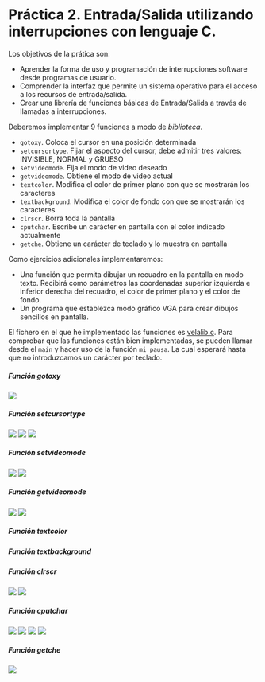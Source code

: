 # Práctica 2. Entrada/Salida utilizando interrupciones con lenguaje C.

Los objetivos de la prática son:

+ Aprender la forma de uso y programación de interrupciones software desde programas de usuario.
+ Comprender la interfaz que permite un sistema operativo para el acceso a los recursos de entrada/salida.
+ Crear una librería de funciones básicas de Entrada/Salida a través de llamadas a interrupciones.

Deberemos implementar 9 funciones a modo de *biblioteca*.

+ `gotoxy`. Coloca el cursor en una posición determinada
+ `setcursortype`. Fijar el aspecto del cursor, debe admitir tres valores: INVISIBLE, NORMAL y GRUESO
+ `setvideomode`. Fija el modo de video deseado
+ `getvideomode`. Obtiene el modo de video actual
+ `textcolor`. Modifica el color de primer plano con que se mostrarán los caracteres
+ `textbackground`. Modifica el color de fondo con que se mostrarán los caracteres
+ `clrscr`. Borra toda la pantalla
+ `cputchar`. Escribe un carácter en pantalla con el color indicado actualmente
+ `getche`. Obtiene un carácter de teclado y lo muestra en pantalla

Como ejercicios adicionales implementaremos:

+ Una función que permita dibujar un recuadro en la pantalla en modo texto. Recibirá como parámetros las coordenadas superior izquierda e inferior derecha del recuadro, el color de primer plano y el color de fondo.
+ Un programa que establezca modo gráfico VGA para crear dibujos sencillos en pantalla.

El fichero en el que he implementado las funciones es [velalib.c](![](https://github.com/sergiovp/PDIH/blob/master/Prácticas/P2/sources/velalib.c)).
Para comprobar que las funciones están bien implementadas, se pueden llamar desde el `main` y hacer uso de la función `mi_pausa`. La cual esperará hasta que no introduzcamos un carácter por teclado.

##### Función gotoxy
![](https://github.com/sergiovp/PDIH/blob/master/Prácticas/P2/images/gotoxy.png)


##### Función setcursortype

![](https://github.com/sergiovp/PDIH/blob/master/Prácticas/P2/images/setcursortype1.png)
![](https://github.com/sergiovp/PDIH/blob/master/Prácticas/P2/images/setcursortype2.png)
![](https://github.com/sergiovp/PDIH/blob/master/Prácticas/P2/images/setcursortype3.png)

##### Función setvideomode

![](https://github.com/sergiovp/PDIH/blob/master/Prácticas/P2/images/setvideomode1.png)
![](https://github.com/sergiovp/PDIH/blob/master/Prácticas/P2/images/setvideomode2.png)

##### Función getvideomode
![](https://github.com/sergiovp/PDIH/blob/master/Prácticas/P2/images/getvideomode1.png)
![](https://github.com/sergiovp/PDIH/blob/master/Prácticas/P2/images/getvideomode2.png)


##### Función textcolor



##### Función textbackground



##### Función clrscr

![](https://github.com/sergiovp/PDIH/blob/master/Prácticas/P2/images/clrscr1.png)
![](https://github.com/sergiovp/PDIH/blob/master/Prácticas/P2/images/clrscr2.png)

##### Función cputchar
![](https://github.com/sergiovp/PDIH/blob/master/Prácticas/P2/images/cputchar1.png)
![](https://github.com/sergiovp/PDIH/blob/master/Prácticas/P2/images/cputchar2.png)
![](https://github.com/sergiovp/PDIH/blob/master/Prácticas/P2/images/cputchar3.png)
![](https://github.com/sergiovp/PDIH/blob/master/Prácticas/P2/images/cputchar4.png)


##### Función getche

![](https://github.com/sergiovp/PDIH/blob/master/Prácticas/P2/images/getche1.png)